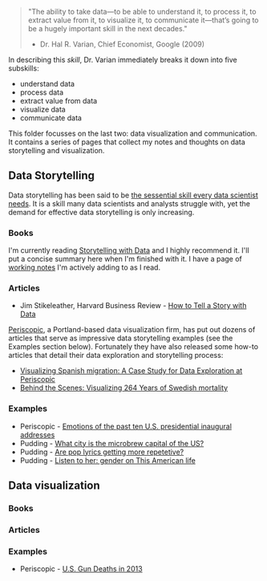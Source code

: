 > "The ability to take data—to be able to understand it, to process it, to extract value from it, to visualize it, to communicate it—that’s going to be a hugely important skill in the next decades."
> - Dr. Hal R. Varian, Chief Economist, Google (2009)

In describing this _skill_, Dr. Varian immediately breaks it down into five subskills:
* understand data
* process data
* extract value from data
* visualize data
* communicate data

This folder focusses on the last two: data visualization and communication. It contains a series of pages that collect my notes and thoughts on data storytelling and visualization.

## Data Storytelling

Data storytelling has been said to be [the sessential skill every data scientist needs](https://www.forbes.com/sites/brentdykes/2016/03/31/data-storytelling-the-essential-data-science-skill-everyone-needs/#45860e2d52ad). It is a skill many data scientists and analysts struggle with, yet the demand for effective data storytelling is only increasing.

### Books

I'm currently reading [Storytelling with Data](http://www.storytellingwithdata.com/book/) and I highly recommend it. I'll put a concise summary here when I'm finished with it. I have a page of [working notes](https://github.com/bhlmn/ds/edit/master/data_storytelling/storytelling_with_data.md) I'm actively adding to as I read.

### Articles

* Jim Stikeleather, Harvard Business Review - [How to Tell a Story with Data](https://hbr.org/2013/04/how-to-tell-a-story-with-data)

[Periscopic](http://www.periscopic.com/), a Portland-based data visualization firm, has put out dozens of articles that serve as impressive data storytelling examples (see the Examples section below). Fortunately they have also released some how-to articles that detail their data exploration and storytelling process:
* [Visualizing Spanish migration: A Case Study for Data Exploration at Periscopic](http://www.periscopic.com/news/visualizing-spanish-migration)
* [Behind the Scenes: Visualizing 264 Years of Swedish mortality](http://www.periscopic.com/news/visualizing-swedish-mortality)

### Examples

* Periscopic - [Emotions of the past ten U.S. presidential inaugural addresses](http://emotions.periscopic.com/inauguration/)
* Pudding - [What city is the microbrew capital of the US?](https://pudding.cool/2017/04/beer/)
* Pudding - [Are pop lyrics getting more repetetive?](https://pudding.cool/2017/05/song-repetition/)
* Pudding - [Listen to her: gender on This American life](https://pudding.cool/2017/09/this-american-life/)

## Data visualization

### Books

### Articles

### Examples

* Periscopic - [U.S. Gun Deaths in 2013](https://guns.periscopic.com/)
